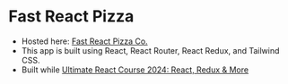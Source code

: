 # Fast React Pizza
* Hosted here: [Fast React Pizza Co.](https://demeaus-fast-react-pizza.netlify.app)
* This app is built using React, React Router, React Redux, and Tailwind CSS.
* Built while [Ultimate React Course 2024: React, Redux & More](https://gale.udemy.com/course/the-ultimate-react-course/)
